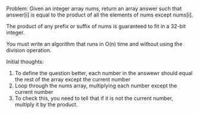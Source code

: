 Problem:
Given an integer array nums, return an array answer such that answer[i] is equal to the product of all the elements of nums except nums[i].

The product of any prefix or suffix of nums is guaranteed to fit in a 32-bit integer.

You must write an algorithm that runs in O(n) time and without using the division operation.

Initial thoughts:
1. To define the question better, each number in the answewr should equal the rest of the array except the current number
2. Loop through the nums array, multiplying each number except the current number
3. To check this, you need to tell that if it is not the current number, multiply it by the product.